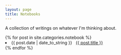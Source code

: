 ```yaml
---
layout: page
title: Notebooks
---
```

A collection of writings on whatever I'm thinking about.

<div id="archives">
    {% for post in site.categories.notebook %}
    <li><span>{{ post.date | date_to_string }}</span> &nbsp; <a href="{{ post.url }}">{{ post.title }}</a></li>
    {% endfor %}
</div>